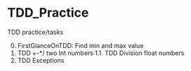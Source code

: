 # TDD_Practice
TDD practice/tasks

0. FirstGlanceOnTDD: Find min and max value
1. TDD +-*/ two Int numbers
1.1. TDD Division float numbers
2. TDD Exceptions
